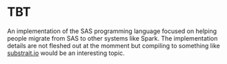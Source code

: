# TBT
An implementation of the SAS programming language focused on helping people migrate from SAS to other systems like Spark. The implementation details are not fleshed out at the momment but compiling to something like [substrait.io](https://substrait.io/spec/specification/) would be an interesting topic.


